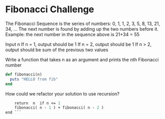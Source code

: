# Fibonacci Challenge

The Fibonacci Sequence is the series of numbers:
0, 1, 1, 2, 3, 5, 8, 13, 21, 34, ...
The next number is found by adding up the two numbers before it.
Example: the next number in the sequence above is 21+34 = 55

Input n
If n = 1, output should be 1
If n = 2, output should be 1
If n > 2, output should be sum of the previous two values

Write a function that takes n as an argument and prints the nth Fibonacci number

```ruby
def fibonacci(n)
  puts "HELLO from fib"
end
```

How could we refactor your solution to use recursion?

```def fibonacci( n )
    return  n  if n <= 1 
    fibonacci( n - 1 ) + fibonacci( n - 2 )
end ```
